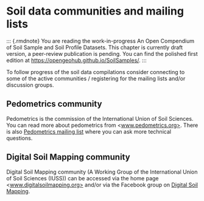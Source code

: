# Soil data communities and mailing lists

::: {.rmdnote}
You are reading the work-in-progress An Open Compendium of Soil Sample and Soil Profile Datasets. This chapter is currently draft version, a peer-review publication is pending. You can find the polished first edition at <https://opengeohub.github.io/SoilSamples/>.
:::

To follow progress of the soil data compilations consider connecting to some of the 
active communities / registering for the mailing lists and/or discussion groups.

## Pedometrics community

Pedometrics is the commission of the International Union of Soil Sciences. You can 
read more about pedometrics from <www.pedometrics.org>. There is also [Pedometrics 
mailing list](https://mailman.sydney.edu.au/mailman/listinfo/pedometrics) where you 
can ask more technical questions.

## Digital Soil Mapping community

Digital Soil Mapping community (A Working Group of the International Union of Soil Sciences (IUSS)) 
can be accessed via the home page <www.digitalsoilmapping.org> and/or 
via the Facebook group on [Digital Soil Mapping](https://www.facebook.com/groups/DigitalSoilMapping).
